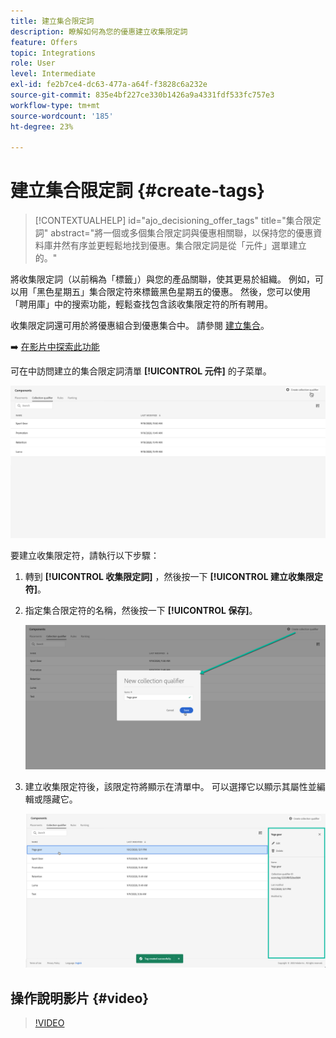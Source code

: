 ```yaml
---
title: 建立集合限定詞
description: 瞭解如何為您的優惠建立收集限定詞
feature: Offers
topic: Integrations
role: User
level: Intermediate
exl-id: fe2b7ce4-dc63-477a-a64f-f3828c6a232e
source-git-commit: 835e4bf227ce330b1426a9a4331fdf533fc757e3
workflow-type: tm+mt
source-wordcount: '185'
ht-degree: 23%

---
```


# 建立集合限定詞 {#create-tags}

>[!CONTEXTUALHELP]
>id="ajo_decisioning_offer_tags"
>title="集合限定詞"
>abstract="將一個或多個集合限定詞與優惠相關聯，以保持您的優惠資料庫井然有序並更輕鬆地找到優惠。集合限定詞是從「元件」選單建立的。"

將收集限定詞（以前稱為「標籤」）與您的產品關聯，使其更易於組織。 例如，可以用「黑色星期五」集合限定符來標籤黑色星期五的優惠。 然後，您可以使用「聘用庫」中的搜索功能，輕鬆查找包含該收集限定符的所有聘用。

收集限定詞還可用於將優惠組合到優惠集合中。 請參閱 [建立集合](../offer-library/creating-collections.md)。

➡️ [在影片中探索此功能](#video)

可在中訪問建立的集合限定詞清單 **[!UICONTROL 元件]** 的子菜單。

![](../assets/tags_list.png)

要建立收集限定符，請執行以下步驟：

1. 轉到 **[!UICONTROL 收集限定詞]** ，然後按一下 **[!UICONTROL 建立收集限定符]**。

1. 指定集合限定符的名稱，然後按一下 **[!UICONTROL 保存]**。

   ![](../assets/tags_create.png)

1. 建立收集限定符後，該限定符將顯示在清單中。 可以選擇它以顯示其屬性並編輯或隱藏它。

   ![](../assets/tags_created.png)

## 操作說明影片 {#video}

>[!VIDEO](https://video.tv.adobe.com/v/329374?quality=12)
